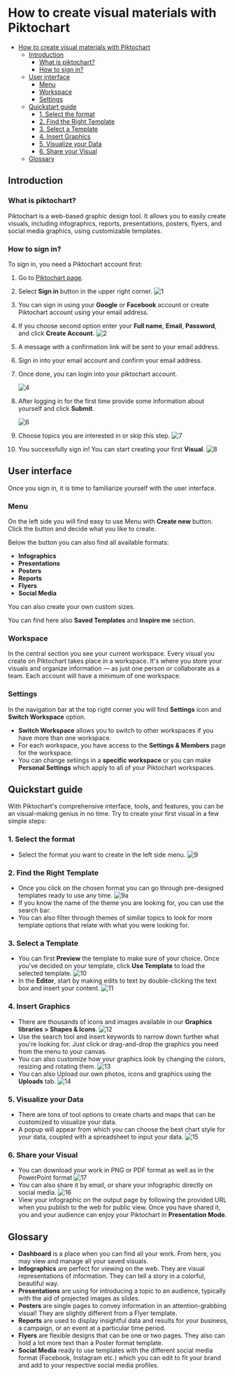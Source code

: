 
# How to create visual materials with Piktochart

- [How to create visual materials with Piktochart](#how-to-create-visual-materials-with-piktochart)
  - [Introduction](#introduction)
    - [What is piktochart?](#what-is-piktochart)
    - [How to sign in?](#how-to-sign-in)
  - [User interface](#user-interface)
    - [Menu](#menu)
    - [Workspace](#workspace)
    - [Settings](#settings)
  - [Quickstart guide](#quickstart-guide)
    - [1. Select the format](#1-select-the-format)
    - [2. Find the Right Template](#2-find-the-right-template)
    - [3. Select a Template](#3-select-a-template)
    - [4. Insert Graphics](#4-insert-graphics)
    - [5. Visualize your Data](#5-visualize-your-data)
    - [6. Share your Visual](#6-share-your-visual)
  - [Glossary](#glossary)


## Introduction

### What is piktochart?

Piktochart is a web-based graphic design tool. It allows you to easily create visuals, including infographics, reports, presentations, posters, flyers, and social media graphics, using customizable templates.

### How to sign in?

To sign in, you need a Piktochart account first:

1. Go to [Piktochart page](https://piktochart.com/).
2. Select **Sign in** button in the upper right corner.
   ![1](1.png)
3. You can sign in using your **Google** or **Facebook** account or create Piktochart account using your email address.
4. If you choose second option enter your **Full name**, **Email**, **Password**, and click **Create Account**.
   ![2](2.png)
5. A message with a confirmation link will be sent to your email address.
6. Sign in into your email account and confirm your email address.
7. Once done, you can login into your piktochart account.
   
   ![4](4.png)
8. After logging in for the first time provide some information about yourself and click **Submit**.
   
   ![6](6.png)
9.  Choose topics you are interested in or skip this step.
    ![7](7.png)
10. You successfully sign in! You can start creating your first **Visual**.
    ![8](8.png)

## User interface

Once you sign in, it is time to familiarize yourself with the user interface.

### Menu

On the left side you will find easy to use Menu with **Create new** button. Click the button and decide what you like to create.

Below the button you can also find all available formats:
* **Infographics**
* **Presentations**
* **Posters**
* **Reports**
* **Flyers**
* **Social Media**

You can also create your own custom sizes.

You can find here also **Saved Templates** and **Inspire me** section.

### Workspace

In the central section you see your current workspace. Every visual you create on Piktochart takes place in a workspace. It's where you store your visuals and organize information — as just one person or collaborate as a team. Each account will have a minimum of one workspace.

### Settings

In the navigation bar at the top right corner you will find **Settings** icon and **Switch Workspace** option.

* **Switch Workspace** allows you to switch to other workspaces if you have more than one workspace.
* For each workspace, you have access to the **Settings & Members** page for the workspace.
* You can change setiings in a **specific workspace** or you can make **Personal Settings** which apply to all of your Piktochart workspaces.


## Quickstart guide

With Piktochart's comprehensive interface, tools, and features, you can be an visual-making genius in no time. Try to create your first visual in a few simple steps:


### 1. Select the format

   * Select the format you want to create in the left side menu.
   ![9](9.png)

### 2. Find the Right Template

* Once you click on the chosen format you can go through pre-designed templates ready to use any time.
![9a](9a.png)
* If you know the name of the theme you are looking for, you can use the search bar.
* You can also filter through themes of similar topics to look for more template options that relate with what you were looking for.

### 3. Select a Template

* You can first **Preview** the template to make sure of your choice. Once you've decided on your template, click **Use Template** to load the selected template.
  ![10](10.png)
* In the **Editor**, start by making edits to text by double-clicking the text box and insert your content.
  ![11](11.png)

### 4. Insert Graphics

* There are thousands of icons and images available in our **Graphics libraries > Shapes & Icons**.
  ![12](12.png)
* Use the search tool and insert keywords to narrow down further what you're looking for. Just click or drag-and-drop the graphics you need from the menu to your canvas.
* You can also customize how your graphics look by changing the colors, resizing and rotating them.
  ![13](13.png)
* You can also Upload our own photos, icons and graphics using the **Uploads** tab.
  ![14](14.png)

### 5. Visualize your Data

* There are tons of tool options to create charts and maps that can be customized to visualize your data.
* A popup will appear from which you can choose the best chart style for your data, coupled with a spreadsheet to input your data.
  ![15](15.png)

### 6. Share your Visual

* You can download your work in PNG or PDF format as well as in the PowerPoint format
  ![17](17.png)
* You can also share it by email, or share your infographic directly on social media.
  ![16](16.png)
* View your infographic on the output page by following the provided URL when you publish to the web for public view. Once you have shared it, you and your audience can enjoy your Piktochart in **Presentation Mode**.

## Glossary

* **Dashboard** is a place when you can find all your work. From here, you may view and manage all your saved visuals.
* **Infographics** are perfect for viewing on the web. They are visual representations of information. They can tell a story in a colorful, beautiful way.
* **Presentations** are using for introducing a topic to an audience, typically with the aid of projected images as slides.
* **Posters** are single pages to convey information in an attention-grabbing visual! They are slightly different from a Flyer template.
* **Reports** are used to display insightful data and results for your business, a campaign, or an event at a particular time period.
* **Flyers** are flexible designs that can be one or two pages. They also can hold a lot more text than a Poster format template.
* **Social Media** ready to use templates with the different social media format (Facebook, Instagram etc.) which you can edit to fit your brand and add to your respective social media profiles.
